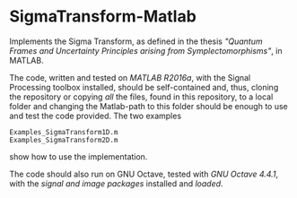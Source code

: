 # SigmaTransform-Matlab
Implements the Sigma Transform, as defined in the thesis _"Quantum Frames and Uncertainty Principles arising from Symplectomorphisms"_, in MATLAB.

The code, written and tested on _MATLAB R2016a_, with the Signal Processing toolbox installed, should be self-contained and, thus, cloning the repository or copying _all_ the files, found in this repository, to a local folder and changing the Matlab-path to this folder should be enough to use and test the code provided.
The two examples

    Examples_SigmaTransform1D.m
    Examples_SigmaTransform2D.m

show how to use the implementation.

The code should also run on GNU Octave, tested with _GNU Octave 4.4.1_, with the _signal and image packages_ installed and _loaded_.
